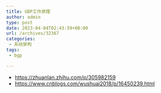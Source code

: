 ```yaml
---
title: GBP工作原理
author: admin
type: post
date: 2023-04-04T02:43:59+00:00
url: /archives/32367
categories:
 - 系统架构
tags:
 - bgp

---
```



- https://zhuanlan.zhihu.com/p/305982159
- https://www.cnblogs.com/wushuai2018/p/16450239.html
